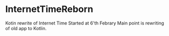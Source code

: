 # InternetTimeReborn
Kotin rewrite of Internet Time
Started at 6'th Febrary
Main point is rewriting of old app to Kotlin. 
